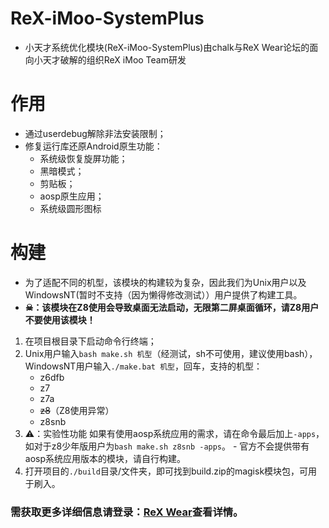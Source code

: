# ReX-iMoo-SystemPlus
- 小天才系统优化模块(ReX-iMoo-SystemPlus)由chalk与ReX Wear论坛的面向小天才破解的组织ReX iMoo Team研发

# 作用
 - 通过userdebug解除非法安装限制；
 - 修复运行库还原Android原生功能：
   - 系统级恢复旋屏功能；
   - 黑暗模式；
   - 剪贴板；
   - aosp原生应用；
   - 系统级圆形图标
   
# 构建
  - 为了适配不同的机型，该模块的构建较为复杂，因此我们为Unix用户以及WindowsNT(暂时不支持（因为懒得修改测试））用户提供了构建工具。
  - **☠：该模块在Z8使用会导致桌面无法启动，无限第二屏桌面循环，请Z8用户不要使用该模块！**
  1. 在项目根目录下启动命令行终端；
  2. Unix用户输入`bash make.sh 机型`（经测试，sh不可使用，建议使用bash），WindowsNT用户输入`./make.bat 机型`，回车，支持的机型：
      - z6dfb
      - z7
      - z7a
      - ~~z8~~（Z8使用异常）
      - z8snb
  3. ⚠：实验性功能 如果有使用aosp系统应用的需求，请在命令最后加上`-apps`，如对于z8少年版用户为`bash make.sh z8snb -apps`。
    - 官方不会提供带有aosp系统应用版本的模块，请自行构建。
  4. 打开项目的`./build`目录/文件夹，即可找到build.zip的magisk模块包，可用于刷入。

### 需获取更多详细信息请登录：[ReX Wear](https://wear.rexwe.net/)查看详情。​
